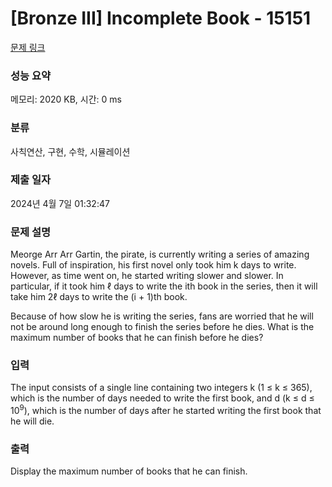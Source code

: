 # [Bronze III] Incomplete Book - 15151 

[문제 링크](https://www.acmicpc.net/problem/15151) 

### 성능 요약

메모리: 2020 KB, 시간: 0 ms

### 분류

사칙연산, 구현, 수학, 시뮬레이션

### 제출 일자

2024년 4월 7일 01:32:47

### 문제 설명

<p>Meorge Arr Arr Gartin, the pirate, is currently writing a series of amazing novels. Full of inspiration, his first novel only took him k days to write. However, as time went on, he started writing slower and slower. In particular, if it took him ℓ days to write the ith book in the series, then it will take him 2ℓ days to write the (i + 1)th book.</p>

<p>Because of how slow he is writing the series, fans are worried that he will not be around long enough to finish the series before he dies. What is the maximum number of books that he can finish before he dies?</p>

### 입력 

 <p>The input consists of a single line containing two integers k (1 ≤ k ≤ 365), which is the number of days needed to write the first book, and d (k ≤ d ≤ 10<sup>9</sup>), which is the number of days after he started writing the first book that he will die.</p>

### 출력 

 <p>Display the maximum number of books that he can finish.</p>

